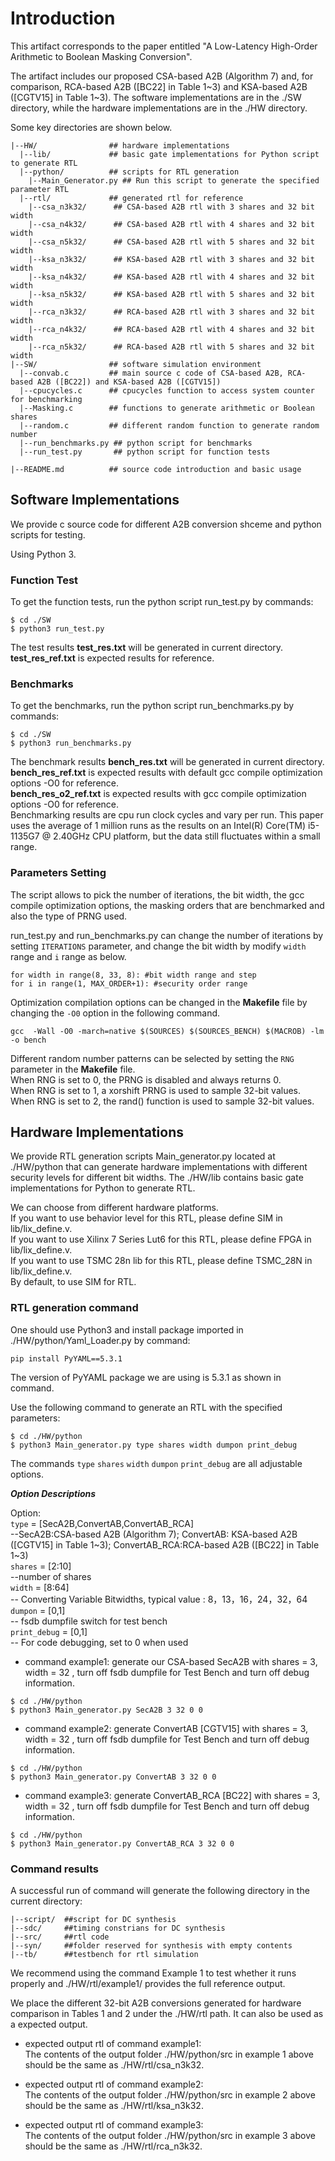 Introduction
===

This artifact corresponds to the paper entitled "A Low-Latency High-Order Arithmetic to Boolean Masking Conversion".

The artifact includes our proposed CSA-based A2B (Algorithm 7) and, for comparison, RCA-based A2B ([BC22] in Table 1\~3) and KSA-based A2B ([CGTV15] in Table 1\~3). The software implementations are in the ./SW directory, while the hardware implementations are in the ./HW directory.

Some key directories are shown below.

```
|--HW/                ## hardware implementations
  |--lib/             ## basic gate implementations for Python script to generate RTL
  |--python/          ## scripts for RTL generation
    |--Main_Generator.py ## Run this script to generate the specified parameter RTL
  |--rtl/             ## generated rtl for reference
    |--csa_n3k32/      ## CSA-based A2B rtl with 3 shares and 32 bit width
    |--csa_n4k32/      ## CSA-based A2B rtl with 4 shares and 32 bit width
    |--csa_n5k32/      ## CSA-based A2B rtl with 5 shares and 32 bit width
    |--ksa_n3k32/      ## KSA-based A2B rtl with 3 shares and 32 bit width
    |--ksa_n4k32/      ## KSA-based A2B rtl with 4 shares and 32 bit width
    |--ksa_n5k32/      ## KSA-based A2B rtl with 5 shares and 32 bit width
    |--rca_n3k32/      ## RCA-based A2B rtl with 3 shares and 32 bit width
    |--rca_n4k32/      ## RCA-based A2B rtl with 4 shares and 32 bit width
    |--rca_n5k32/      ## RCA-based A2B rtl with 5 shares and 32 bit width
|--SW/                ## software simulation environment
  |--convab.c         ## main source c code of CSA-based A2B, RCA-based A2B ([BC22]) and KSA-based A2B ([CGTV15])
  |--cpucycles.c      ## cpucycles function to access system counter for benchmarking
  |--Masking.c        ## functions to generate arithmetic or Boolean shares
  |--random.c         ## different random function to generate random number
  |--run_benchmarks.py ## python script for benchmarks
  |--run_test.py       ## python script for function tests

|--README.md          ## source code introduction and basic usage
```

## Software Implementations
We provide c source code for different A2B conversion shceme and python scripts for testing.

Using Python 3.

### Function Test
To get the function tests, run the python script run_test.py by commands:
```
$ cd ./SW
$ python3 run_test.py
```

The test results **test_res.txt** will be generated in current directory. \
**test_res_ref.txt** is expected results for reference.

### Benchmarks
To get the benchmarks, run the python script run_benchmarks.py by commands:
```
$ cd ./SW
$ python3 run_benchmarks.py
```
The benchmark results **bench_res.txt** will be generated in current directory. \
**bench_res_ref.txt** is expected results with default gcc compile optimization options -O0 for reference.\
**bench_res_o2_ref.txt** is expected results with gcc compile optimization options -O0 for reference.\
Benchmarking results are cpu run clock cycles and vary per run. This paper uses the average of 1 million runs as the results on an Intel(R) Core(TM) i5-1135G7 @ 2.40GHz CPU platform, but the data still fluctuates within a small range.

### Parameters Setting
The script allows to pick the number of iterations, the bit width, the gcc compile optimization options, the masking orders that are benchmarked and also the type of PRNG used.

run_test.py and run_benchmarks.py can change the number of iterations by setting `ITERATIONS` parameter, and change the bit width by modify `width` range and `i` range as below.
```
for width in range(8, 33, 8): #bit width range and step
for i in range(1, MAX_ORDER+1): #security order range
```

Optimization compilation options can be changed in the **Makefile** file by changing the `-O0` option in the following command.
```
gcc  -Wall -O0 -march=native $(SOURCES) $(SOURCES_BENCH) $(MACROB) -lm -o bench 
```

Different random number patterns can be selected by setting the `RNG` parameter in the **Makefile** file.\
When RNG is set to 0, the PRNG is disabled and always returns 0.\
When RNG is set to 1, a xorshift PRNG is used to sample 32-bit values.\
When RNG is set to 2, the rand() function is used to sample 32-bit values.

## Hardware Implementations

We provide RTL generation scripts Main_generator.py located at ./HW/python that can generate hardware implementations with different security levels for different bit widths. The ./HW/lib contains basic gate implementations for Python to generate RTL. 

We can choose from different hardware platforms.\
If you want to use behavior level for this RTL, please define SIM in lib/lix_define.v.\
If you want to use Xilinx 7 Series Lut6 for this RTL, please define FPGA in lib/lix_define.v.\
If you want to use TSMC 28n lib for this RTL, please define TSMC_28N in lib/lix_define.v.\
By default, to use SIM for RTL.

### RTL generation command

One should use Python3 and install package imported in ./HW/python/Yaml_Loader.py by command:
```
pip install PyYAML==5.3.1
```
The version of PyYAML package we are using is 5.3.1 as shown in command.

Use the following command to generate an RTL with the specified parameters:
```
$ cd ./HW/python
$ python3 Main_generator.py type shares width dumpon print_debug
```
The commands `type` `shares` `width` `dumpon` `print_debug` are all adjustable options.

***Option Descriptions***

Option:\
`type`   	  = [SecA2B,ConvertAB,ConvertAB_RCA] \
--SecA2B:CSA-based A2B (Algorithm 7); ConvertAB: KSA-based A2B ([CGTV15] in Table 1\~3); ConvertAB_RCA:RCA-based A2B ([BC22] in Table 1\~3)\
`shares` 	  = [2:10] \
--number of shares\
`width` 	  = [8:64] \
-- Converting Variable Bitwidths, typical value : 8，13，16，24，32，64\
`dumpon` 	  = [0,1]  \
-- fsdb dumpfile switch for test bench\
`print_debug` = [0,1] \
-- For code debugging, set to 0 when used

* command example1:
generate our CSA-based SecA2B with shares = 3, width = 32 , turn off fsdb dumpfile for Test Bench and turn off debug information.
```
$ cd ./HW/python
$ python3 Main_generator.py SecA2B 3 32 0 0
```

* command example2:
generate ConvertAB [CGTV15] with shares = 3, width = 32 , turn off fsdb dumpfile for Test Bench and turn off debug information.
```
$ cd ./HW/python
$ python3 Main_generator.py ConvertAB 3 32 0 0
```

 * command example3:
generate ConvertAB_RCA [BC22] with shares = 3, width = 32 , turn off fsdb dumpfile for Test Bench and turn off debug information.
```
$ cd ./HW/python
$ python3 Main_generator.py ConvertAB_RCA 3 32 0 0
```
### Command results
A successful run of command will generate the following directory in the current directory:
```
|--script/  ##script for DC synthesis
|--sdc/     ##timing constrians for DC synthesis
|--src/     ##rtl code
|--syn/     ##folder reserved for synthesis with empty contents
|--tb/      ##testbench for rtl simulation
```
We recommend using the command Example 1 to test whether it runs properly and ./HW/rtl/example1/ provides the full reference output.

We place the different 32-bit A2B conversions generated for hardware comparison in Tables 1 and 2 under the ./HW/rtl path. It can also be used as a expected output.

* expected output rtl of command example1: \
The contents of the output folder ./HW/python/src in example 1 above should be the same as ./HW/rtl/csa_n3k32.

* expected output rtl of command example2: \
The contents of the output folder ./HW/python/src in example 2 above should be the same as ./HW/rtl/ksa_n3k32.

* expected output rtl of command example3: \
The contents of the output folder ./HW/python/src in example 3 above should be the same as ./HW/rtl/rca_n3k32.


